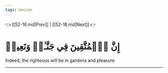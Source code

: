 ```yaml
---
tags: meccan
---
```


👈 [[52-16.md|Prev]] | [[52-18.md|Next]] 👉

# إِنَّ ٱلۡمُتَّقِينَ فِي جَنَّـٰتٖ وَنَعِيمٖ

Indeed, the righteous will be in gardens and pleasure

---

